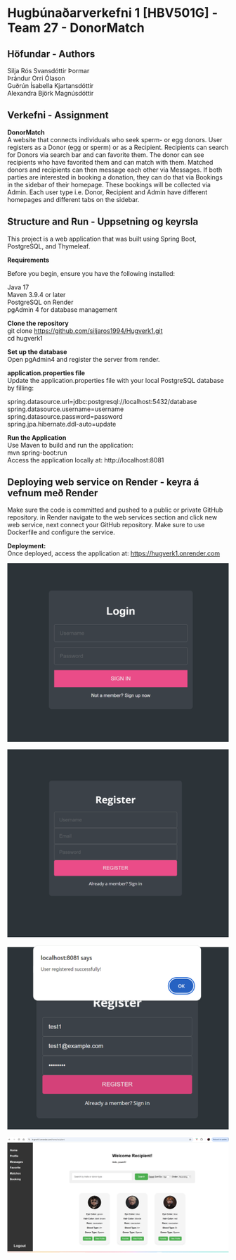 #  Hugbúnaðarverkefni 1 [HBV501G] - Team 27 - DonorMatch 
## Höfundar - Authors
Silja Rós Svansdóttir Þormar <br/>
Þrándur Orri Ólason <br/>
Guðrún Ísabella Kjartansdóttir <br/>
Alexandra Björk Magnúsdóttir <br/>
## Verkefni - Assignment
**DonorMatch** <br/>
A website that connects individuals who seek sperm- or egg donors. User registers as a Donor (egg or sperm) or as a Recipient. Recipients can search for Donors via search bar and can favorite them. The donor can see recipients who have favorited them and can match with them. Matched donors and recipients can then message each other via Messages. If both parties are interested in booking a donation, they can do that via Bookings in the sidebar of their homepage. These bookings will be collected via Admin.
Each user type i.e. Donor, Recipient and Admin have different homepages and different tabs on the sidebar. 

## Structure and Run -  Uppsetning og keyrsla

This project is a web application that was built using Spring Boot, PostgreSQL, and Thymeleaf.

**Requirements** <br/>

Before you begin, ensure you have the following installed:

Java 17 <br/>
Maven 3.9.4 or later <br/>
PostgreSQL on Render <br/>
pgAdmin 4 for database management <br/>

**Clone the repository** <br/>
git clone https://github.com/siljaros1994/Hugverk1.git <br/>
cd hugverk1 <br/>

**Set up the database** <br/>
Open pgAdmin4 and register the server from render.

**application.properties file** <br/>
Update the application.properties file with your local PostgreSQL database by filling:

spring.datasource.url=jdbc:postgresql://localhost:5432/database <br/>
spring.datasource.username=username <br/>
spring.datasource.password=password <br/>
spring.jpa.hibernate.ddl-auto=update

**Run the Application** <br/>
Use Maven to build and run the application: <br/>
mvn spring-boot:run <br/>
Access the application locally at: http://localhost:8081

## Deploying web service on Render - keyra á vefnum með Render
Make sure the code is committed and pushed to a public or private GitHub repository.
in Render navigate to the web services section and click new web service, next connect your GitHub repository.
Make sure to use Dockerfile and configure the service.

**Deployment:** <br/>
Once deployed, access the application at:
https://hugverk1.onrender.com

![Login](src/main/resources/static/images/login.png)

![Login](src/main/resources/static/images/signup.png)

![Login](src/main/resources/static/images/signupsuccessfull.png)

![Login](src/main/resources/static/images/homepage.png)

